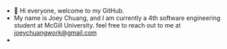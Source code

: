 - 👋 Hi everyone, welcome to my GitHub.
- My name is Joey Chuang, and I am currently a 4th software engineering student at McGill University. 
 feel free to reach out to me at joeychuangwork@gmail.com
- 
<!---
JoeyChuang1/JoeyChuang1 is a ✨ special ✨ repository because its `README.md` (this file) appears on your GitHub profile.
You can click the Preview link to take a look at your changes.
--->
